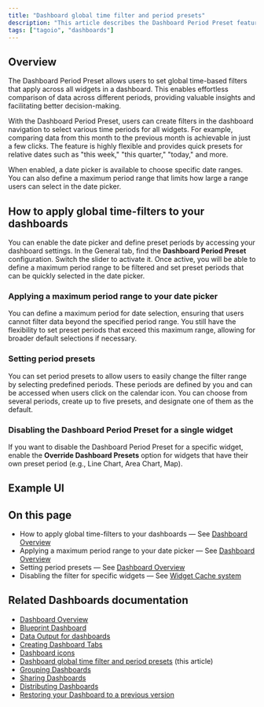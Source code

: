```yaml
---
title: "Dashboard global time filter and period presets"
description: "This article describes the Dashboard Period Preset feature in TagoIO, which sets global time-based filters and quick period presets across all widgets, and explains using the date picker to select specific ranges and define a maximum selectable period."
tags: ["tagoio", "dashboards"]
---
```

## Overview
The Dashboard Period Preset allows users to set global time-based filters that apply across all widgets in a dashboard. This enables effortless comparison of data across different periods, providing valuable insights and facilitating better decision-making.

With the Dashboard Period Preset, users can create filters in the dashboard navigation to select various time periods for all widgets. For example, comparing data from this month to the previous month is achievable in just a few clicks. The feature is highly flexible and provides quick presets for relative dates such as "this week," "this quarter," "today," and more.

When enabled, a date picker is available to choose specific date ranges. You can also define a maximum period range that limits how large a range users can select in the date picker.

## How to apply global time-filters to your dashboards
You can enable the date picker and define preset periods by accessing your dashboard settings. In the General tab, find the **Dashboard Period Preset** configuration. Switch the slider to activate it. Once active, you will be able to define a maximum period range to be filtered and set preset periods that can be quickly selected in the date picker.

### Applying a maximum period range to your date picker
You can define a maximum period for date selection, ensuring that users cannot filter data beyond the specified period range. You still have the flexibility to set preset periods that exceed this maximum range, allowing for broader default selections if necessary.

### Setting period presets
You can set period presets to allow users to easily change the filter range by selecting predefined periods. These periods are defined by you and can be accessed when users click on the calendar icon. You can choose from several periods, create up to five presets, and designate one of them as the default.

### Disabling the Dashboard Period Preset for a single widget
If you want to disable the Dashboard Period Preset for a specific widget, enable the **Override Dashboard Presets** option for widgets that have their own preset period (e.g., Line Chart, Area Chart, Map).

## Example UI
<!-- Image placeholder removed for build -->

## On this page
- How to apply global time-filters to your dashboards — See [Dashboard Overview](../dashboards/dashboard-overview)
- Applying a maximum period range to your date picker — See [Dashboard Overview](../dashboards/dashboard-overview)
- Setting period presets — See [Dashboard Overview](../dashboards/dashboard-overview)
- Disabling the filter for specific widgets — See [Widget Cache system](../widgets/widget-cache-system)

## Related Dashboards documentation
- [Dashboard Overview](../dashboards/dashboard-overview)  
- [Blueprint Dashboard](../dashboards/blueprint-dashboard)  
- [Data Output for dashboards](../services/data-output-for-dashboards)  
- [Creating Dashboard Tabs](../dashboards/creating-dashboard-tabs)  
- [Dashboard icons](../dashboards/dashboard-icons)  
- [Dashboard global time filter and period presets](#) (this article)
- [Grouping Dashboards](../dashboards/grouping-dashboards)  
- [Sharing Dashboards](../dashboards/sharing-dashboards)  
- [Distributing Dashboards](../dashboards/distributing-dashboards)  
- [Restoring your Dashboard to a previous version](../dashboards/restoring-your-dashboard-to-a-previous-version)